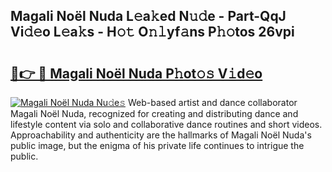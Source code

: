 ## Magali Noël Nuda L𝚎a𝚔ed N𝚞𝚍e - Part-QqJ Vi𝚍𝚎o L𝚎a𝚔s - H𝚘𝚝 O𝚗𝚕yf𝚊ns P𝚑𝚘tos 26vpi

# <h2><a href="http://kf3zh4n.oniu.top/?m=Magali+No%c3%abl+Nuda">🔗👉 🔴 Magali Noël Nuda P𝚑ot𝚘𝚜 V𝚒d𝚎o</a></h2>

[![Magali Noël Nuda Nu𝚍e𝚜](https://i.imgur.com/0qMVB7G.gif)](http://kf3zh4n.oniu.top/?m=Magali+No%c3%abl+Nuda)
Web-based artist and dance collaborator Magali Noël Nuda, recognized for creating and distributing dance and lifestyle content via solo and collaborative dance routines and short videos. Approachability and authenticity are the hallmarks of Magali Noël Nuda's public image, but the enigma of his private life continues to intrigue the public.  
